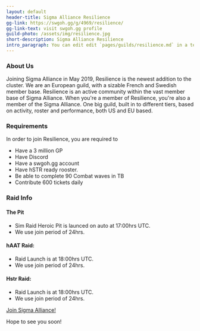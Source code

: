 ```yaml
---
layout: default
header-title: Sigma Alliance Resilience
gg-link: https://swgoh.gg/g/4969/resilience/
gg-link-text: visit swgoh.gg profile
guild-photo: /assets/img/resilience.jpg
short-description: Sigma Alliance Resilience
intro_paragraph: You can edit edit `pages/guilds/resilience.md` in a text editor.
---
```


### About Us

Joining Sigma Alliance in May 2019, Resilience is the newest addition to the cluster. We are an European guild, with a sizable French and Swedish member base. Resilience is an active community within the vast member base of Sigma Alliance. When you're a member of Resilience, you're also a member of the Sigma Alliance. One big guild, built in to different tiers, based on activity, roster and performance, both US and EU based.


### Requirements

In order to join Resilience, you are required to
* Have a 3 million GP
* Have Discord
* Have a swgoh.gg account
* Have hSTR ready rooster.
* Be able to complete 90 Combat waves in TB
* Contribute 600 tickets daily


### Raid Info

#### The Pit

* Sim Raid Heroic Pit is launced on auto at 17:00hrs UTC.
* We use join period of 24hrs.

#### hAAT Raid:

* Raid Launch is at 18:00hrs UTC.
* We use join period of 24hrs.

#### Hstr Raid:

* Raid Launch is at 18:00hrs UTC.
* We use join period of 24hrs.


[Join Sigma Alliance!](https://discord.gg/V33Kfaj)

Hope to see you soon!